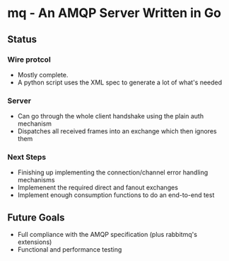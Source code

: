 # mq - An AMQP Server Written in Go

## Status

### Wire protcol

* Mostly complete.
* A python script uses the XML spec to generate a lot of what's needed


### Server

* Can go through the whole client handshake using the plain auth mechanism
* Dispatches all received frames into an exchange which then ignores them

### Next Steps

* Finishing up implementing the connection/channel error handling mechanisms
* Implemenent the required direct and fanout exchanges
* Implement enough consumption functions to do an end-to-end test

## Future Goals

* Full compliance with the AMQP specification (plus rabbitmq's extensions)
* Functional and performance testing